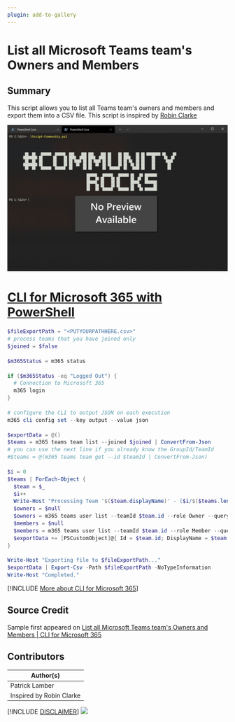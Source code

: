 ```yaml
---
plugin: add-to-gallery
---
```


# List all Microsoft Teams team's Owners and Members

## Summary

This script allows you to list all Teams team's owners and members and export them into a CSV file. This script is inspired by [Robin Clarke](https://dailysysadmin.com/KB/Article/3607/microsoft-teams-powershell-commands-to-list-all-members-and-owners/)
 
![Example Screenshot](assets/example.png)
 
# [CLI for Microsoft 365 with PowerShell](#tab/cli-m365-ps)
```powershell
$fileExportPath = "<PUTYOURPATHHERE.csv>"
# process teams that you have joined only
$joined = $false

$m365Status = m365 status

if ($m365Status -eq "Logged Out") {
  # Connection to Microsoft 365
  m365 login
}

# configure the CLI to output JSON on each execution
m365 cli config set --key output --value json

$exportData = @()
$teams = m365 teams team list --joined $joined | ConvertFrom-Json
# you can use the next line if you already know the GroupId/TeamId
#$teams = @(m365 teams team get --id $teamId | ConvertFrom-Json)

$i = 0
$teams | ForEach-Object {
  $team = $_
  $i++
  Write-Host "Processing Team '$($team.displayName)' - ($i/$($teams.length))"
  $owners = $null
  $owners = m365 teams user list --teamId $team.id --role Owner --query "[].userPrincipalName" | ConvertFrom-Json
  $members = $null
  $members = m365 teams user list --teamId $team.id --role Member --query "[].userPrincipalName" | ConvertFrom-Json
  $exportData += [PSCustomObject]@{ Id = $team.id; DisplayName = $team.displayName; Owners = $owners -join ', '; Members = $members -join ', '}
}

Write-Host "Exporting file to $fileExportPath..."
$exportData | Export-Csv -Path $fileExportPath -NoTypeInformation
Write-Host "Completed."
```
[!INCLUDE [More about CLI for Microsoft 365](../../docfx/includes/MORE-CLIM365.md)]


## Source Credit

Sample first appeared on [List all Microsoft Teams team's Owners and Members | CLI for Microsoft 365](https://pnp.github.io/cli-microsoft365/sample-scripts/teams/list-teams-owners-and-members/)

## Contributors

| Author(s) |
|-----------|
| Patrick Lamber |
| Inspired by Robin Clarke |


[!INCLUDE [DISCLAIMER](../../docfx/includes/DISCLAIMER.md)]
<img src="https://telemetry.sharepointpnp.com/script-samples/scripts/teams-list-teams-owners-and-members" aria-hidden="true" />